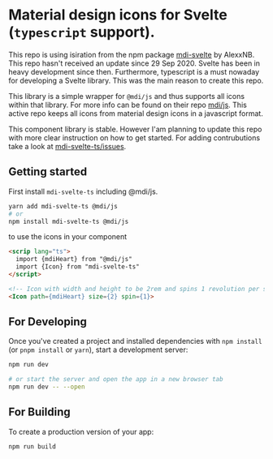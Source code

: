 # Material design icons for Svelte (`typescript` support).
This repo is using isiration from the npm package [mdi-svelte](https://www.npmjs.com/package/mdi-svelte) by AlexxNB. This repo hasn't received an update since 29 Sep 2020. Svelte has been in heavy development since then. Furthermore, typescript is a must nowaday for developing a Svelte library. This was the main reason to create this repo. 

This library is a simple wrapper for `@mdi/js` and thus supports all icons within that library. For more info can be found on their repo [mdi/js](https://github.com/Templarian/MaterialDesign-JS). This active repo keeps all icons from material design icons in a javascript format. 

This component library is stable. However I'am planning to update this repo with more clear instruction on how to get started. For adding contrubutions take a look at [mdi-svelte-ts/issues](https://github.com/yustarandomname/mdi-svelte-ts/issues).


## Getting started
First install `mdi-svelte-ts` including @mdi/js.
```bash
yarn add mdi-svelte-ts @mdi/js
# or
npm install mdi-svelte-ts @mdi/js
```

to use the icons in your component
```html
<scrip lang="ts">
  import {mdiHeart} from "@mdi/js"
  import {Icon} from "mdi-svelte-ts"
</script>

<!-- Icon with width and height to be 2rem and spins 1 revolution per second -->
<Icon path={mdiHeart} size={2} spin={1}>
```

## For Developing

Once you've created a project and installed dependencies with `npm install` (or `pnpm install` or `yarn`), start a development server:

```bash
npm run dev

# or start the server and open the app in a new browser tab
npm run dev -- --open
```

## For Building

To create a production version of your app:

```bash
npm run build
```
